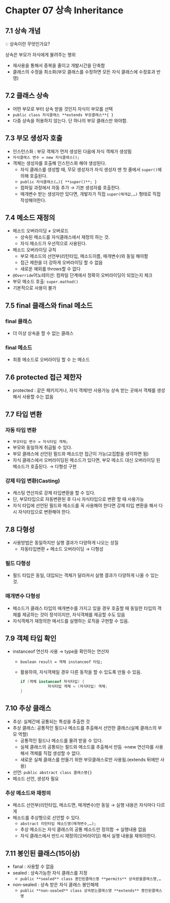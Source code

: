 
# Chapter 07 상속 Inheritance

## 7.1 상속 개념

<aside>
💡 상속이란 무엇인가요?

상속은 부모가 자식에게 물려주는 행위

- 재사용을 통해서 중복을 줄이고 개발시간을 단축함
- 클래스의 수정을 최소화(부모 클래스를 수정하면 모든 자식 클래스에 수정효과 반영)
</aside>

## 7.2 클래스 상속

- 어떤 부모로 부터 상속 받을 것인지 자식이 부모를 선택
- `public class 자식클래스 **extends 부모클래스**{
}`
- 다중 상속을 허용하지 않는다. 단 하나의 부모 클래스만 와야함.

## 7.3 부모 생성자 호출

- 인스턴스화 : 부모 객체가 먼저 생성된 다음에 자식 객체가 생성됨
- `자식클래스 변수 = new 자식클래스();`
- 객체는 생성자를 호출해 인스턴스화 해야 생성된다.
    - 자식 클래스를 생성할 때, 무모 생성자가 자식 생성자 맨 첫 줄에서 `super()`에 의해 호출된다.
    - `public 자식클래스(…){
        **super()**;
    }`
    - 컴파일 과정에서 자동 추가 → 기본 생성자를 호출한다.
    - 매개변수 받는 생성자만 있다면, 개밯자가 직접 `super(매개값,…)` 형태로 직접 작성해야한다.

## 7.4 메소드 재정의

- 메소드 오버라이딩 ≠ 오버로드
    - 상속된 메소드를 자식클래스에서 재정의 하는 것.
    - 자식 메소드가 우선적으로 사용된다.
- 메소드 오버라이딩 규칙
    - 부모 메소드의 선언부(리턴타입, 메소드이름, 매개변수)와 동일 해아함
    - 접근 제한을 더 강하게 오버라이딩 할 수 없음
    - 새로운 예외를 throws할 수 없다
- `@Override`어노테이션: 컴파일 단계에서 정확히 오버라이딩이 되었는지 체크
- 부모 메소드 호출: `super.mathod()`
- 기본적으로 사용이 불가

## 7.5 final 클래스와 final 메소드

### final 클래스

- 더 이상 상속을 할 수 없는 클래스

### final 메소드

- 최종 메소드로 오버라이딩 할 수 는 메소드

## 7.6 protected 접근 제한자

- protected : 같은 패키지거나, 자식 객체!만 사용가능 상속 받는 곳에서 객체를 생성해서 사용할 수는 없음

## 7.7 타입 변환

### 자동 타입 변환

- `부모타입 변수 = 자식타입 객체;`
- 부모와 동일하게 취급될 수 있다.
- 부모 클래스에 선언된 필드와 메소드만 접근이 가능(교집합을 생각하면 됨)
- 자식 클래스에서 오버라이딩된 메소드가 있다면, 부모 메소드 대신 오버라이딩 된 메소드가 호출된다. → 다형성 구현

### 강제 타입 변환(Casting)

- 캐스팅 연산자로 강제 타입변환을 할 수 있다.
- 단, 부모타입으로 자동변환된 후 다시 자식타입으로 변환 할 때 사용가능
- 자식 타입에 선언된 필드와 메소드를 꼭 사용해야 한다면 강제 타입 변환을 해서 다시 자식타입으로 변환해야 한다.

## 7.8 다형성

- 사용방법은 동일하지만 실행 결과가 다양하게 나오는 성질
    - 자동타입변환 + 메소드 오버라이딩 → 다형성

### 필드 다형성

- 필드 타입은 동일, 대입되는 객체가 달라져서 실행 결과가 다양하게 나올 수 있는 것.

### 매개변수 다형성

- 메소드가 클래스 타입의 매개변수를 가지고 있을 경우 호출할 때 동일한 타입의 객체를 제공하는 것이 정석이지만, 자식객체를 제공할 수도 있음
- 자식객체가 재정의한 메서드를 실행하는 로직을 구현할 수 있음.

## 7.9 객체 타입 확인

- instanceof 연산자 사용 → type을 확인하는 연산자
    - `boolean result = 객체 instanceof 타입;`
    - 활용하여, 자식객체일 경우 다른 동작을 할 수 있도록 만들 수 있음.
        
        ```java
        if (객체 instanceof 자식타입) {
        			자식타입 객체 = (자식타입) 객체;
        }
        ```
        

## 7.10 추상 클래스

- 추상: 실체간에 공통되는 특성을 추출한 것
- 추상 클래스: 공통적인 필드나 메소드를 추출해서 선언한 클래스(실체 클래스의 부모 역할)
    - 공통적인 필드나 메소드를 물려 받을 수 있다.
    - 실체 클래스의 공통되는 필드와 메소드를 추출해서 만듬 →new 연산자를 사용해서 객체를 직접 생성할 수 없다.
    - 새로운 실체 클래스를 만들기 위한 부모클래스로만 사용됨.(extends 뒤에만 사용)
- 선언: `public abstract class 클래스명{}`
- 메소드 선언, 생성자 필요

### 추상 메소드와 재정의

- 메소드 선언부(리턴타입, 메소드면, 매개변수)만 동일 → 실행 내용은 자식마다 다르게
- 메소드를 추상형으로 선언할 수 있다.
    - `abstract 리턴타입 메소드명(매개변수,…);`
    - 추상 메소드는 자식 클래스의 공통 메소드만 정의함 → 실행내용 없음
    - 자식 클래스에서 반드시 재정의(오버라이딩) 해서 실행 내용을 채워야한다.

## 7.11 봉인된 클래스(15이상)

- fanal : 사용할 수 없음
- sealed : 상속가능한 자식 클래스를 지정
    - `public **sealed** class 봉인된클래스명 **permits** 상속받을클래스명,…`
- non-sealed : 상속 받은 자식 클래스 봉인해제
    - `public **non-sealed** class 상속받는클래스명 **extends** 봉인된클래스명`
